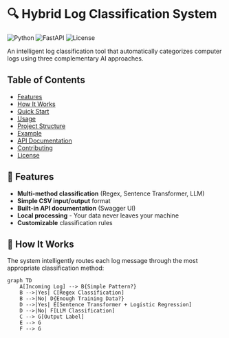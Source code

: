 # 🔍 Hybrid Log Classification System

![Python](https://img.shields.io/badge/python-3.7%2B-blue)
![FastAPI](https://img.shields.io/badge/FastAPI-0.68.0-green)
![License](https://img.shields.io/badge/license-MIT-orange)

An intelligent log classification tool that automatically categorizes computer logs using three complementary AI approaches.

## Table of Contents
- [Features](#-features)
- [How It Works](#-how-it-works)
- [Quick Start](#-quick-start)
- [Usage](#-usage)
- [Project Structure](#-project-structure)
- [Example](#-example)
- [API Documentation](#-api-documentation)
- [Contributing](#-contributing)
- [License](#-license)

## 🌟 Features

- **Multi-method classification** (Regex, Sentence Transformer, LLM)
- **Simple CSV input/output** format
- **Built-in API documentation** (Swagger UI)
- **Local processing** - Your data never leaves your machine
- **Customizable** classification rules

## 🧠 How It Works

The system intelligently routes each log message through the most appropriate classification method:

```mermaid
graph TD
    A[Incoming Log] --> B{Simple Pattern?}
    B -->|Yes| C[Regex Classification]
    B -->|No| D{Enough Training Data?}
    D -->|Yes| E[Sentence Transformer + Logistic Regression]
    D -->|No| F[LLM Classification]
    C --> G[Output Label]
    E --> G
    F --> G
